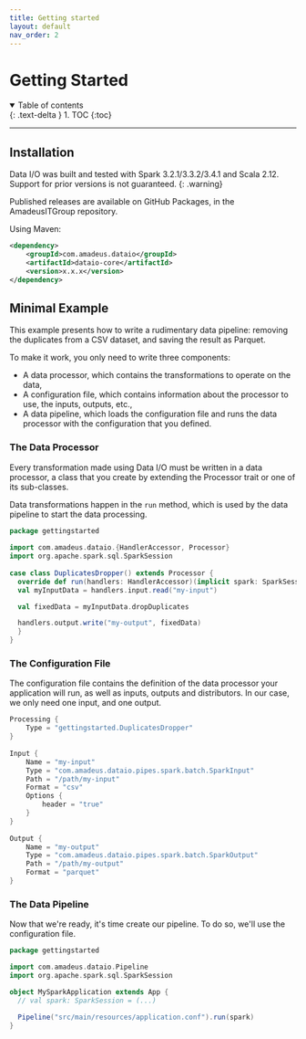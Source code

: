 ```yaml
---
title: Getting started
layout: default
nav_order: 2
---
```

# Getting Started
<details open markdown="block">
  <summary>
    Table of contents
  </summary>
  {: .text-delta }
1. TOC
{:toc}
</details>

--- 

## Installation

Data I/O was built and tested with Spark 3.2.1/3.3.2/3.4.1 and Scala 2.12. Support for prior versions is not guaranteed.
{: .warning}

Published releases are available on GitHub Packages, in the AmadeusITGroup repository.

Using Maven:

```xml
<dependency>
    <groupId>com.amadeus.dataio</groupId>
    <artifactId>dataio-core</artifactId>
    <version>x.x.x</version>
</dependency>
```


## Minimal Example

This example presents how to write a rudimentary data pipeline: removing the duplicates from a CSV dataset, and saving the result as Parquet.

To make it work, you only need to write three components:

* A data processor, which contains the transformations to operate on the data,
* A configuration file, which contains information about the processor to use, the inputs, outputs, etc.,
* A data pipeline, which loads the configuration file and runs the data processor with the configuration that you defined.

### The Data Processor

Every transformation made using Data I/O must be written in a data processor, a class that you create by extending the Processor trait or one of its sub-classes.

Data transformations happen in the `run` method, which is used by the data pipeline to start the data processing.

```scala
package gettingstarted
 
import com.amadeus.dataio.{HandlerAccessor, Processor}
import org.apache.spark.sql.SparkSession
 
case class DuplicatesDropper() extends Processor {
  override def run(handlers: HandlerAccessor)(implicit spark: SparkSession): Unit = {
  val myInputData = handlers.input.read("my-input")

  val fixedData = myInputData.dropDuplicates

  handlers.output.write("my-output", fixedData)
  }
}
``` 

### The Configuration File

The configuration file contains the definition of the data processor your application will run, as well as inputs, outputs and distributors. In our case, we only need one input, and one output.

```scala
Processing {
    Type = "gettingstarted.DuplicatesDropper"
}
 
Input {
    Name = "my-input"
    Type = "com.amadeus.dataio.pipes.spark.batch.SparkInput"
    Path = "/path/my-input"
    Format = "csv"
    Options {
        header = "true"
    }
}
 
Output {
    Name = "my-output"
    Type = "com.amadeus.dataio.pipes.spark.batch.SparkOutput"
    Path = "/path/my-output"
    Format = "parquet"
}
```

### The Data Pipeline

Now that we're ready, it's time create our pipeline. To do so, we'll use the configuration file.

```scala
package gettingstarted

import com.amadeus.dataio.Pipeline
import org.apache.spark.sql.SparkSession

object MySparkApplication extends App {
  // val spark: SparkSession = (...)
 
  Pipeline("src/main/resources/application.conf").run(spark)
}
```


